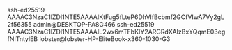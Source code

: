 ssh-ed25519 AAAAC3NzaC1lZDI1NTE5AAAAIKtFug5fLteP6DhVlfBcbmf2GCfVIwA7Vy2gL2f56355 admin@DESKTOP-PA8G466
ssh-ed25519 AAAAC3NzaC1lZDI1NTE5AAAAIL2wx6mTFbKIY2ARGRdXAlzBxYQqmE03egfNITntylEB lobster@lobster-HP-EliteBook-x360-1030-G3
